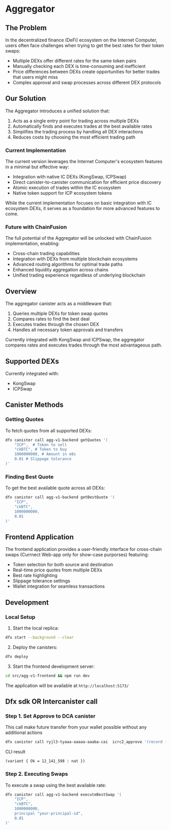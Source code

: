 # Aggregator

## The Problem

In the decentralized finance (DeFi) ecosystem on the Internet Computer, users often face challenges when trying to get the best rates for their token swaps:
- Multiple DEXs offer different rates for the same token pairs
- Manually checking each DEX is time-consuming and inefficient
- Price differences between DEXs create opportunities for better trades that users might miss
- Complex approval and swap processes across different DEX protocols

## Our Solution

The Aggregator introduces a unified solution that:
1. Acts as a single entry point for trading across multiple DEXs
2. Automatically finds and executes trades at the best available rates
3. Simplifies the trading process by handling all DEX interactions
4. Reduces costs by choosing the most efficient trading path

### Current Implementation

The current version leverages the Internet Computer's ecosystem features in a minimal but effective way:
- Integration with native IC DEXs (KongSwap, ICPSwap)
- Direct canister-to-canister communication for efficient price discovery
- Atomic execution of trades within the IC ecosystem
- Native token support for ICP ecosystem tokens

While the current implementation focuses on basic integration with IC ecosystem DEXs, it serves as a foundation for more advanced features to come.

### Future with ChainFusion

The full potential of the Aggregator will be unlocked with ChainFusion implementation, enabling:
- Cross-chain trading capabilities
- Integration with DEXs from multiple blockchain ecosystems
- Advanced routing algorithms for optimal trade paths
- Enhanced liquidity aggregation across chains
- Unified trading experience regardless of underlying blockchain

## Overview

The aggregator canister acts as a middleware that:
1. Queries multiple DEXs for token swap quotes
2. Compares rates to find the best deal
3. Executes trades through the chosen DEX
4. Handles all necessary token approvals and transfers

Currently integrated with KongSwap and ICPSwap, the aggregator compares rates and executes trades through the most advantageous path.

## Supported DEXs

Currently integrated with:
- KongSwap
- ICPSwap

## Canister Methods

### Getting Quotes

To fetch quotes from all supported DEXs:

```bash
dfx canister call agg-v1-backend getQuotes '(
    "ICP",  # Token to sell
    "ckBTC", # Token to buy
    1000000000, # Amount in e8s
    0.01 # Slippage tolerance
)'
```

### Finding Best Quote

To get the best available quote across all DEXs:

```bash
dfx canister call agg-v1-backend getBestQuote '(
    "ICP",
    "ckBTC",
    1000000000,
    0.01
)'
```

## Frontend Application

The frontend application provides a user-friendly interface for cross-chain swaps (Currnect Web-app only for show-case purporses) featuring:

- Token selection for both source and destination
- Real-time price quotes from multiple DEXs
- Best rate highlighting
- Slippage tolerance settings
- Wallet integration for seamless transactions

## Development

### Local Setup

1. Start the local replica:
```bash
dfx start --background --clear
```

2. Deploy the canisters:
```bash
dfx deploy
```

3. Start the frontend development server:
```bash
cd src/agg-v1-frontend && npm run dev
```

The application will be available at `http://localhost:5173/`

## Dfx sdk OR Intercanister call

### Step 1. Set Approve to DCA canister

This call make future transfer from your wallet possible without any additional actions


```bash
dfx canister call ryjl3-tyaaa-aaaaa-aaaba-cai  icrc2_approve '(record { amount = 40_000; spender = record{owner = principal "4fd3k-eqaaa-aaaao-qjvuq-cai";} })' --ic
```

CLI result
```
(variant { Ok = 12_141_598 : nat })
```

### Step 2. Executing Swaps

To execute a swap using the best available rate:

```bash
dfx canister call agg-v1-backend executeBestSwap '(
    "ICP",
    "ckBTC",
    1000000000,
    principal "your-principal-id",
    0.01
)'

